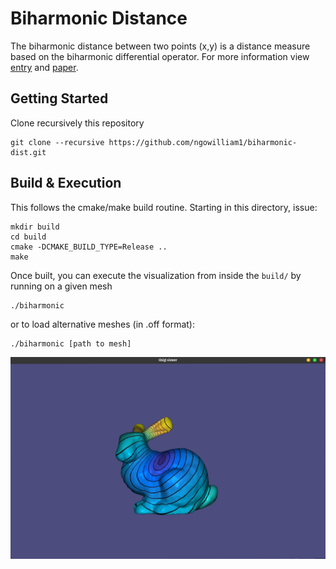 # Biharmonic Distance
The biharmonic distance between two points (x,y) is a distance measure based on the biharmonic differential operator.
For more information view [entry](https://github.com/ngowilliam1/biharmonic-dist/blob/main/entry.md) and
[paper](https://www.cs.princeton.edu/~funk/biharmonic.pdf).

## Getting Started
Clone recursively this repository
 
    git clone --recursive https://github.com/ngowilliam1/biharmonic-dist.git


## Build & Execution

This follows the cmake/make build routine. Starting in this directory, issue:

    mkdir build
    cd build
    cmake -DCMAKE_BUILD_TYPE=Release ..
    make 

Once built, you can execute the visualization from inside the `build/` by running
on a given mesh

    ./biharmonic 

or to load alternative meshes (in .off format):

    ./biharmonic [path to mesh]

![](images/bunny-mesh.jpg)

